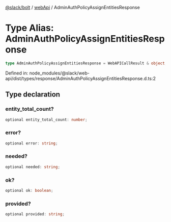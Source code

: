 [@slack/bolt](../../../../index.md) / [webApi](../index.md) / AdminAuthPolicyAssignEntitiesResponse

# Type Alias: AdminAuthPolicyAssignEntitiesResponse

```ts
type AdminAuthPolicyAssignEntitiesResponse = WebAPICallResult & object;
```

Defined in: node\_modules/@slack/web-api/dist/types/response/AdminAuthPolicyAssignEntitiesResponse.d.ts:2

## Type declaration

### entity\_total\_count?

```ts
optional entity_total_count: number;
```

### error?

```ts
optional error: string;
```

### needed?

```ts
optional needed: string;
```

### ok?

```ts
optional ok: boolean;
```

### provided?

```ts
optional provided: string;
```
